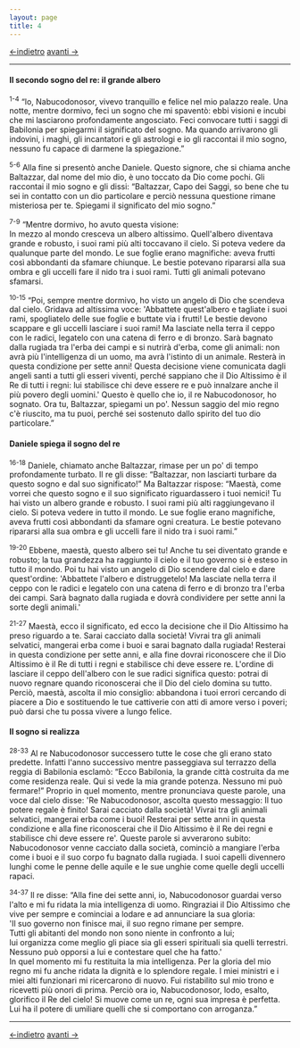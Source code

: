 ```yaml
---
layout: page
title: 4
---
```

[<-indietro](da03.html) [avanti ->](da05.html)

--------------------------------
#### Il secondo sogno del re: il grande albero

<sup>1-4</sup> “lo, Nabucodonosor, vivevo tranquillo e felice nel mio
palazzo reale. Una notte, mentre dormivo, feci un sogno che mi spaventò:
ebbi visioni e incubi che mi lasciarono profondamente angosciato. Feci
convocare tutti i saggi di Babilonia per spiegarmi il significato del
sogno. Ma quando arrivarono gli indovini, i maghi, gli incantatori e gli
astrologi e io gli raccontai il mio sogno, nessuno fu capace di darmene
la spiegazione.”

<sup>5-6</sup> Alla fine si presentò anche Daniele. Questo signore, che
si chiama anche Baltazzar, dal nome del mio dio, è uno toccato da Dio
come pochi. Gli raccontai il mio sogno e gli dissi: “Baltazzar, Capo dei
Saggi, so bene che tu sei in contatto con un dio particolare e perciò
nessuna questione rimane misteriosa per te. Spiegami il significato del
mio sogno.”

<sup>7-9</sup> “Mentre dormivo, ho avuto questa visione:  
In mezzo al mondo cresceva un albero altissimo. Quell'albero diventava
grande e robusto, i suoi rami più alti toccavano il cielo. Si poteva
vedere da qualunque parte del mondo. Le sue foglie erano magnifiche:
aveva frutti così abbondanti da sfamare chiunque. Le bestie potevano
ripararsi alla sua ombra e gli uccelli fare il nido tra i suoi rami.
Tutti gli animali potevano sfamarsi.

<sup>10-15</sup> “Poi, sempre mentre dormivo, ho visto un angelo di Dio
che scendeva dal cielo. Gridava ad altissima voce: 'Abbattete
quest'albero e tagliate i suoi rami, spogliatelo delle sue foglie e
buttate via i frutti\! Le bestie devono scappare e gli uccelli lasciare
i suoi rami\! Ma lasciate nella terra il ceppo con le radici, legatelo
con una catena di ferro e di bronzo. Sarà bagnato dalla rugiada tra
l'erba dei campi e si nutrirà d'erba, come gli animali: non avrà più
l'intelligenza di un uomo, ma avrà l'istinto di un animale. Resterà in
questa condizione per sette anni\! Questa decisione viene comunicata
dagli angeli santi a tutti gli esseri viventi, perché sappiano che il
Dio Altissimo è il Re di tutti i regni: lui stabilisce chi deve essere
re e può innalzare anche il più povero degli uomini.' Questo è quello
che io, il re Nabucodonosor, ho sognato. Ora tu, Baltazzar, spiegami un
po'. Nessun saggio del mio regno c'è riuscito, ma tu puoi, perché sei
sostenuto dallo spirito del tuo dio particolare.”

#### Daniele spiega il sogno del re

<sup>16-18</sup> Daniele, chiamato anche Baltazzar, rimase per un po' di
tempo profondamente turbato. Il re gli disse: “Baltazzar, non lasciarti
turbare da questo sogno e dal suo significato\!” Ma Baltazzar rispose:
“Maestà, come vorrei che questo sogno e il suo significato
riguardassero i tuoi nemici\! Tu hai visto un albero grande e robusto. I
suoi rami più alti raggiungevano il cielo. Si poteva vedere in tutto il
mondo. Le sue foglie erano magnifiche, aveva frutti così abbondanti da
sfamare ogni creatura. Le bestie potevano ripararsi alla sua ombra e gli
uccelli fare il nido tra i suoi rami.”

<sup>19-20</sup> Ebbene, maestà, questo albero sei tu\! Anche tu sei
diventato grande e robusto; la tua grandezza ha raggiunto il cielo e il
tuo governo si è esteso in tutto il mondo. Poi tu hai visto un angelo di
Dio scendere dal cielo e dare quest'ordine: 'Abbattete l'albero e
distruggetelo\! Ma lasciate nella terra il ceppo con le radici e
legatelo con una catena di ferro e di bronzo tra l'erba dei campi. Sarà
bagnato dalla rugiada e dovrà condividere per sette anni la sorte degli
animali.'

<sup>21-27</sup> Maestà, ecco il significato, ed ecco la decisione che
il Dio Altissimo ha preso riguardo a te. Sarai cacciato dalla società\!
Vivrai tra gli animali selvatici, mangerai erba come i buoi e sarai
bagnato dalla rugiada\! Resterai in questa condizione per sette anni, e
alla fine dovrai riconoscere che il Dio Altissimo è il Re di tutti i
regni e stabilisce chi deve essere re. L'ordine di lasciare il ceppo
dell'albero con le sue radici significa questo: potrai di nuovo regnare
quando riconoscerai che il Dio del cielo domina su tutto. Perciò,
maestà, ascolta il mio consiglio: abbandona i tuoi errori cercando di
piacere a Dio e sostituendo le tue cattiverie con atti di amore verso i
poveri; può darsi che tu possa vivere a lungo felice.

#### Il sogno si realizza

<sup>28-33</sup> Al re Nabucodonosor successero tutte le cose che gli
erano stato predette. Infatti l'anno successivo mentre passeggiava sul
terrazzo della reggia di Babilonia esclamò: “Ecco Babilonia, la grande
città costruita da me come residenza reale. Qui si vede la mia grande
potenza. Nessuno mi può fermare\!” Proprio in quel momento, mentre
pronunciava queste parole, una voce dal cielo disse: 'Re Nabucodonosor,
ascolta questo messaggio: Il tuo potere regale è finito\! Sarai cacciato
dalla società\! Vivrai tra gli animali selvatici, mangerai erba come i
buoi\! Resterai per sette anni in questa condizione e alla fine
riconoscerai che il Dio Altissimo è il Re dei regni e stabilisce chi
deve essere re'. Queste parole si avverarono subito: Nabucodonosor venne
cacciato dalla società, cominciò a mangiare l'erba come i buoi e il suo
corpo fu bagnato dalla rugiada. I suoi capelli divennero lunghi come le
penne delle aquile e le sue unghie come quelle degli uccelli rapaci.

<sup>34-37</sup> Il re disse: “Alla fine dei sette anni, io,
Nabucodonosor guardai verso l'alto e mi fu ridata la mia intelligenza di
uomo. Ringraziai il Dio Altissimo che vive per sempre e cominciai a
lodare e ad annunciare la sua gloria:  
'Il suo governo non finisce mai, il suo regno rimane per sempre.  
Tutti gli abitanti del mondo non sono niente in confronto a lui;  
lui organizza come meglio gli piace sia gli esseri spirituali sia quelli
terrestri.  
Nessuno può opporsi a lui e contestare quel che ha fatto.'  
In quel momento mi fu restituita la mia intelligenza. Per la gloria del
mio regno mi fu anche ridata la dignità e lo splendore regale. I miei
ministri e i miei alti funzionari mi ricercarono di nuovo. Fui
ristabilito sul mio trono e ricevetti più onori di prima. Perciò ora io,
Nabucodonosor, lodo, esalto, glorifico il Re del cielo\! Si muove come
un re, ogni sua impresa è perfetta. Lui ha il potere di umiliare quelli
che si comportano con arroganza.”

---------------------------------------
[<-indietro](da03.html) [avanti ->](da05.html)
